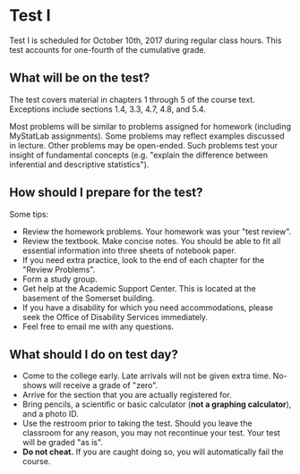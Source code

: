 # Test I

Test I is scheduled for October 10th, 2017 during regular class hours.
This test accounts for one-fourth of the cumulative grade.

## What will be on the test?

The test covers material in chapters 1 through 5 of the course text.
Exceptions include sections 1.4, 3.3, 4.7, 4.8, and 5.4.

Most problems will be similar to problems assigned for homework
(including MyStatLab assignments). Some problems may reflect examples
discussed in lecture. Other problems may be open-ended. Such problems
test your insight of fundamental concepts (e.g. "explain the
difference between inferential and descriptive statistics").

## How should I prepare for the test?

Some tips:

* Review the homework problems. Your homework was your "test review".
* Review the textbook. Make concise notes. You should be able to fit
  all essential information into three sheets of notebook paper.
* If you need extra practice, look to the end of each chapter for the
  "Review Problems".
* Form a study group.
* Get help at the Academic Support Center. This is located at
  the basement of the Somerset building.
* If you have a disability for which you need accommodations, please
  seek the Office of Disability Services immediately.
* Feel free to email me with any questions.

## What should I do on test day?

* Come to the college early. Late arrivals will not be given extra time.
  No-shows will receive a grade of "zero".
* Arrive for the  section that you are actually registered for.
* Bring pencils, a scientific or basic calculator (**not a graphing
  calculator**), and a photo ID.
* Use the restroom prior to taking the test. Should you leave the
  classroom for any reason, you may not recontinue your test. Your test
  will be graded "as is".
* **Do not cheat.** If you are caught doing so, you will automatically
  fail the course.
